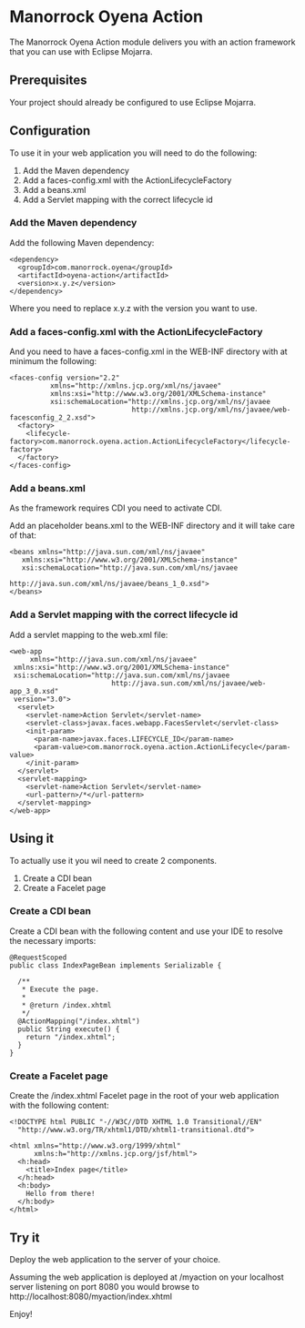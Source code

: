 
# Manorrock Oyena Action

The Manorrock Oyena Action module delivers you with an action framework that you
can use with Eclipse Mojarra.

## Prerequisites

Your project should already be configured to use Eclipse Mojarra.

## Configuration

To use it in your web application you will need to do the following:

1. Add the Maven dependency
2. Add a faces-config.xml with the ActionLifecycleFactory
3. Add a beans.xml
4. Add a Servlet mapping with the correct lifecycle id

### Add the Maven dependency

Add the following Maven dependency:

    <dependency>
      <groupId>com.manorrock.oyena</groupId>
      <artifactId>oyena-action</artifactId>
      <version>x.y.z</version>
    </dependency>

Where you need to replace x.y.z with the version you want to use.

### Add a faces-config.xml with the ActionLifecycleFactory

And you need to have a faces-config.xml in the WEB-INF directory with at minimum the following:

    <faces-config version="2.2"
              xmlns="http://xmlns.jcp.org/xml/ns/javaee"
              xmlns:xsi="http://www.w3.org/2001/XMLSchema-instance"
              xsi:schemaLocation="http://xmlns.jcp.org/xml/ns/javaee 
                                  http://xmlns.jcp.org/xml/ns/javaee/web-facesconfig_2_2.xsd">
      <factory>
        <lifecycle-factory>com.manorrock.oyena.action.ActionLifecycleFactory</lifecycle-factory>
      </factory>
    </faces-config>

### Add a beans.xml

As the framework requires CDI you need to activate CDI.

Add an placeholder beans.xml to the WEB-INF directory and it will take care of that:

    <beans xmlns="http://java.sun.com/xml/ns/javaee"
       xmlns:xsi="http://www.w3.org/2001/XMLSchema-instance"
       xsi:schemaLocation="http://java.sun.com/xml/ns/javaee
                           http://java.sun.com/xml/ns/javaee/beans_1_0.xsd">
    </beans>

### Add a Servlet mapping with the correct lifecycle id

Add a servlet mapping to the web.xml file:

    <web-app 
         xmlns="http://java.sun.com/xml/ns/javaee"
	 xmlns:xsi="http://www.w3.org/2001/XMLSchema-instance"
	 xsi:schemaLocation="http://java.sun.com/xml/ns/javaee
                             http://java.sun.com/xml/ns/javaee/web-app_3_0.xsd"
	 version="3.0">
      <servlet>
        <servlet-name>Action Servlet</servlet-name>
        <servlet-class>javax.faces.webapp.FacesServlet</servlet-class>
        <init-param>
          <param-name>javax.faces.LIFECYCLE_ID</param-name>
          <param-value>com.manorrock.oyena.action.ActionLifecycle</param-value>
        </init-param>
      </servlet>
      <servlet-mapping>
        <servlet-name>Action Servlet</servlet-name>
        <url-pattern>/*</url-pattern>
      </servlet-mapping>
    </web-app>

## Using it

To actually use it you wil need to create 2 components.

1. Create a CDI bean
2. Create a Facelet page

### Create a CDI bean

Create a CDI bean with the following content and use your IDE to resolve the
necessary imports:

    @RequestScoped
    public class IndexPageBean implements Serializable {
 
      /**
       * Execute the page.
       * 
       * @return /index.xhtml
       */
      @ActionMapping("/index.xhtml")
      public String execute() {
        return "/index.xhtml";
      }
    }

### Create a Facelet page

Create the /index.xhtml Facelet page in the root of your web application with the 
following content:

    <!DOCTYPE html PUBLIC "-//W3C//DTD XHTML 1.0 Transitional//EN"
      "http://www.w3.org/TR/xhtml1/DTD/xhtml1-transitional.dtd">

    <html xmlns="http://www.w3.org/1999/xhtml"
          xmlns:h="http://xmlns.jcp.org/jsf/html">
      <h:head>
        <title>Index page</title>
      </h:head>
      <h:body>
        Hello from there!
      </h:body>
    </html>

## Try it

Deploy the web application to the server of your choice.

Assuming the web application is deployed at /myaction on your localhost server
listening on port 8080 you would browse to http://localhost:8080/myaction/index.xhtml

Enjoy!
